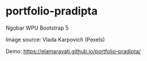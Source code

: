# portfolio-pradipta
Ngobar WPU Bootstrap 5

Image source: Vlada Karpovich (Pexels)

Demo: https://elamaravati.github.io/portfolio-pradipta/
